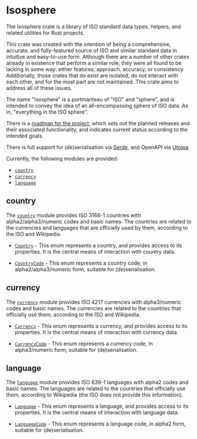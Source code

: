 # Isosphere

The Isosphere crate is a library of ISO standard data types, helpers, and
related utilities for Rust projects.

This crate was created with the intention of being a comprehensive, accurate,
and fully-featured source of ISO and similar standard data in intuitive and
easy-to-use form. Although there are a number of other crates already in
existence that perform a similar role, they were all found to be lacking in some
way: either features, approach, accuracy, or consistency. Additionally, those
crates that do exist are isolated, do not interact with each other, and for the
most part are not maintained. This crate aims to address all of these issues.

The name "Isosphere" is a portmanteau of "ISO" and "sphere", and is intended to
convey the idea of an all-encompassing sphere of ISO data. As in, "everything in
the ISO sphere".

There is a [roadmap for the project](ROADMAP.md), which sets out the planned
releases and their associated functionality, and indicates current status
according to the intended goals.

There is full support for (de)serialisation via [Serde](https://crates.io/crates/serde),
and OpenAPI via [Utoipa](https://crates.io/crates/utoipa).

Currently, the following modules are provided:

  - [`country`](#country)
  - [`currency`](#currency)
  - [`language`](#language)


## country

The [`country`](https://docs.rs/isosphere/latest/isosphere/country/index.html)
module provides ISO 3166-1 countries with alpha2/alpha3/numeric codes and basic
names. The countries are related to the currencies and languages that are
officially used by them, according to the ISO and Wikipedia.

  - [`Country`](https://docs.rs/isosphere/latest/isosphere/country/enum.Country.html) -
    This enum represents a country, and provides access to its properties. It is
    the central means of interaction with country data.

  - [`CountryCode`](https://docs.rs/isosphere/latest/isosphere/country/enum.CountryCode.html) -
    This enum represents a country code, in alpha2/alpha3/numeric form, suitable
    for (de)serialisation.


## currency

The [`currency`](https://docs.rs/isosphere/latest/isosphere/currency/index.html)
module provides ISO 4217 currencies with alpha3/numeric codes and basic names.
The currencies are related to the countries that officially use them, according
to the ISO and Wikipedia.

  - [`Currency`](https://docs.rs/isosphere/latest/isosphere/currency/enum.Currency.html) -
    This enum represents a currency, and provides access to its properties. It
    is the central means of interaction with currency data.

  - [`CurrencyCode`](https://docs.rs/isosphere/latest/isosphere/currency/enum.CurrencyCode.html) -
    This enum represents a currency code, in alpha3/numeric form, suitable for
    (de)serialisation.


## language

The [`language`](https://docs.rs/isosphere/latest/isosphere/language/index.html)
module provides ISO 639-1 languages with alpha2 codes and basic names. The
languages are related to the countries that officially use them, according to
Wikipedia (the ISO does not provide this information).

  - [`Language`](https://docs.rs/isosphere/latest/isosphere/language/enum.Language.html) -
    This enum represents a language, and provides access to its properties. It
    is the central means of interaction with language data.

  - [`LanguageCode`](https://docs.rs/isosphere/latest/isosphere/language/enum.LanguageCode.html) -
    This enum represents a language code, in alpha2 form, suitable for
    (de)serialisation.



